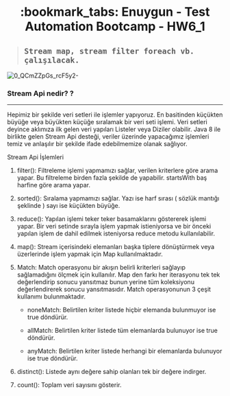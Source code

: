 <h1 align="center"> :bookmark_tabs: Enuygun - Test Automation Bootcamp - HW6_1 </h1>
 

> ##  ```Stream map, stream filter foreach vb. çalışılacak.  ```



 ![0_QCmZZpGs_rcF5y2-](https://user-images.githubusercontent.com/102550569/184213834-657b8456-a054-4aad-96a8-335c1b8881ab.jpg)
 
### **Stream Api nedir? ?**
---
Hepimiz bir şekilde veri setleri ile işlemler yapıyoruz. En basitinden küçükten büyüğe veya büyükten küçüğe sıralamak bir veri seti işlemi. Veri setleri deyince aklımıza ilk gelen veri yapıları Listeler veya Diziler olabilir. Java 8 ile birlikte gelen Stream Api desteği, veriler üzerinde yapacağımız işlemleri temiz ve anlaşılır bir şekilde ifade edebilmemize olanak sağlıyor.


Stream Api İşlemleri

1. filter(): Filtreleme işlemi yapmamızı sağlar, verilen kriterlere göre arama yapar. Bu filtreleme birden fazla şekilde de yapabilir. startsWith baş harfine göre arama yapar.


2. sorted(): Sıralama yapmamızı sağlar. Yazı ise harf sırası ( sözlük mantığı şeklinde ) sayı ise küçükten büyüğe.


3. reduce(): Yapılan işlemi teker teker basamaklarını göstererek işlemi yapar. Bir veri setinde sırayla işlem yapmak istieniyorsa ve bir önceki yapılan işlem de dahil edilmek isteniyorsa reduce metodu kullanılabilir. 


4. map(): Stream içerisindeki elemanları başka tiplere dönüştürmek veya üzerlerinde işlem yapmak için Map kullanılmaktadır.


5. Match: Match operasyonu bir akışın belirli kriterleri sağlayıp sağlamadığını ölçmek için kullanılır. Map den farkı her iterasyonu tek tek değerlendirip sonucu yansıtmaz bunun yerine tüm koleksiyonu değerlendirerek sonucu yansıtmasıdır. Match operasyonunun 3 çeşit kullanımı bulunmaktadır.

   - noneMatch: Belirtilen kriter listede hiçbir elemanda bulunmuyor ise true döndürür.

   - allMatch: Belirtilen kriter listede tüm elemanlarda bulunuyor ise true döndürür.

   - anyMatch: Belirtilen kriter listede herhangi bir elemanlarda bulunuyor ise true döndürür. 

6. distinct(): Listede aynı değere sahip olanları tek bir değere indirger.


7. count(): Toplam veri sayısını gösterir.


